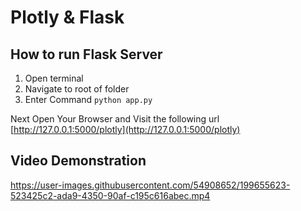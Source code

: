 # Plotly & Flask

## How to run Flask Server
1. Open terminal
2. Navigate to root of folder
3. Enter Command ``python app.py``

Next Open Your Browser and Visit the following url  [http://127.0.0.1:5000/plotly](http://127.0.0.1:5000/plotly)

## Video Demonstration


https://user-images.githubusercontent.com/54908652/199655623-523425c2-ada9-4350-90af-c195c616abec.mp4


